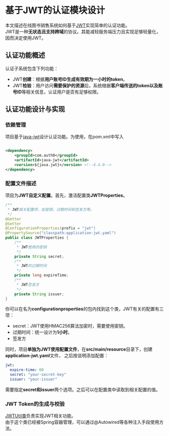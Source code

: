 # 基于JWT的认证模块设计

本文描述在线图书销售系统如何基于[JWT](https://jwt.io/)实现简单的认证功能。<br>
JWT是一种**无状态且支持跨域**的协议。其能减轻服务端压力且实现足够轻量化，因而决定使用JWT。

## 认证功能概述

认证子系统包含下列功能：

- JWT**创建**：根据**用户账号ID生成有效期为一小时的token**。
- JWT**检验**：用户访问**需要保护的资源**后，系统根据**客户端传送的token以及账号ID**等相关信息，认证用户是否有足够权限。

## 认证功能设计与实现

### 依赖管理

项目基于[java-jwt](https://github.com/auth0/java-jwt)设计认证功能。为使用，在pom.xml中写入

```xml

<dependency>
    <groupId>com.auth0</groupId>
    <artifactId>java-jwt</artifactId>
    <version>${java.jwt}</version> <!--4.4.0-->
</dependency>
```

### 配置文件描述

项目为**JWT自定义配置**。首先，激活配置类**JWTProperties**。

```java
/**
 * JWT相关配置项，如密钥、过期时间和签发方等。
 */
@Getter
@Setter
@ConfigurationProperties(prefix = "jwt")
@PropertySource("classpath:application-jwt.yaml")
public class JWTProperties {
    /**
     * JWT使用的密钥
     */
    private String secret;
    /**
     * JWT的过期时间
     */
    private long expireTime;
    /**
     * JWT签发方
     */
    private String issuer;
}
```

你可以在名为**configurationproperties**的包内找到这个类，JWT有关的配置有三项：

- secret：JWT使用HMAC256算法加密时，需要使用密钥。
- 过期时间：统一设计为**1小时**。
- 签发方

同时，项目**单独为JWT使用配置文件**，在**src/main/resource**目录下，创建**application-jwt.yaml**文件，
之后按说明添加配置：

```yaml
jwt:
  expire-time: 60
  secret: "your-secret-key"
  issuer: "your-issuer"
```

需要指定**secret和issuer**两个选项。之后可以在配置类中读取到相关配置的值。

### JWT Token的生成与校验

[JWTUtil类](../../../src/main/java/org/edu/bookstore/backend/util/JWTUtil.java)负责实现JWT相关功能。<br>
由于这个类已经被Spring容器管理，可以通过@Autowired等各种注入手段使用方法。